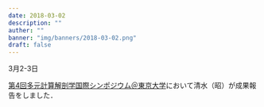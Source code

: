 ```yaml
---
date: 2018-03-02
description: ""
auther: ""
banner: "img/banners/2018-03-02.png"
draft: false
---
```

3月2-3日

[第4回多元計算解剖学国際シンポジウム＠東京大学](http://wiki.tagen-compana.org/mediawiki/index.php/%E7%AC%AC4%E5%9B%9E%E5%A4%9A%E5%85%83%E8%A8%88%E7%AE%97%E8%A7%A3%E5%89%96%E5%AD%A6%E5%9B%BD%E9%9A%9B%E3%82%B7%E3%83%B3%E3%83%9D%E3%82%B8%E3%82%A6%E3%83%A0)において清水（昭）が成果報告をしました．
